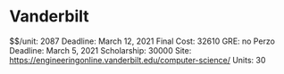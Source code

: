 # Vanderbilt

$$/unit: 2087
Deadline: March 12, 2021
Final Cost: 32610
GRE: no
Perzo Deadline: March 5, 2021
Scholarship: 30000
Site: https://engineeringonline.vanderbilt.edu/computer-science/
Units: 30